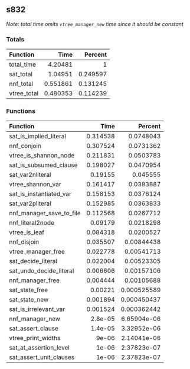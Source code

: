 ## s832

*Note: total time omits `vtree_manager_new` time since it should be constant*

### Totals

| Function    |     Time |   Percent |
|:------------|---------:|----------:|
| total_time  | 4.20481  |  1        |
| sat_total   | 1.04951  |  0.249597 |
| nnf_total   | 0.551861 |  0.131245 |
| vtree_total | 0.480353 |  0.114239 |

### Functions

| Function                 |     Time |     Percent |
|:-------------------------|---------:|------------:|
| sat_is_implied_literal   | 0.314538 | 0.0748043   |
| nnf_conjoin              | 0.307524 | 0.0731362   |
| vtree_is_shannon_node    | 0.211831 | 0.0503783   |
| sat_is_subsumed_clause   | 0.198027 | 0.0470954   |
| sat_var2nliteral         | 0.19155  | 0.045555    |
| vtree_shannon_var        | 0.161417 | 0.0383887   |
| sat_is_instantiated_var  | 0.158153 | 0.0376124   |
| sat_var2pliteral         | 0.152985 | 0.0363833   |
| nnf_manager_save_to_file | 0.112568 | 0.0267712   |
| nnf_literal2node         | 0.09179  | 0.0218298   |
| vtree_is_leaf            | 0.084318 | 0.0200527   |
| nnf_disjoin              | 0.035507 | 0.00844438  |
| vtree_manager_free       | 0.022778 | 0.00541713  |
| sat_decide_literal       | 0.022004 | 0.00523305  |
| sat_undo_decide_literal  | 0.006606 | 0.00157106  |
| nnf_manager_free         | 0.004444 | 0.00105688  |
| sat_state_free           | 0.00221  | 0.000525589 |
| sat_state_new            | 0.001894 | 0.000450437 |
| sat_is_irrelevant_var    | 0.001524 | 0.000362442 |
| nnf_manager_new          | 2.8e-05  | 6.65904e-06 |
| sat_assert_clause        | 1.4e-05  | 3.32952e-06 |
| vtree_print_widths       | 9e-06    | 2.14041e-06 |
| sat_at_assertion_level   | 1e-06    | 2.37823e-07 |
| sat_assert_unit_clauses  | 1e-06    | 2.37823e-07 |
